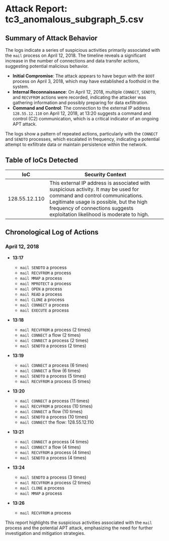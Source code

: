 # Attack Report: tc3_anomalous_subgraph_5.csv

## Summary of Attack Behavior

The logs indicate a series of suspicious activities primarily associated with the `mail` process on April 12, 2018. The timeline reveals a significant increase in the number of connections and data transfer actions, suggesting potential malicious behavior. 

- **Initial Compromise**: The attack appears to have begun with the `BOOT` process on April 3, 2018, which may have established a foothold in the system.
- **Internal Reconnaissance**: On April 12, 2018, multiple `CONNECT`, `SENDTO`, and `RECVFROM` actions were recorded, indicating the attacker was gathering information and possibly preparing for data exfiltration.
- **Command and Control**: The connection to the external IP address `128.55.12.110` on April 12, 2018, at 13:20 suggests a command and control (C2) communication, which is a critical indicator of an ongoing APT attack.

The logs show a pattern of repeated actions, particularly with the `CONNECT` and `SENDTO` processes, which escalated in frequency, indicating a potential attempt to exfiltrate data or maintain persistence within the network.

## Table of IoCs Detected

| IoC                | Security Context                                                                                     |
|--------------------|-----------------------------------------------------------------------------------------------------|
| 128.55.12.110      | This external IP address is associated with suspicious activity. It may be used for command and control communications. Legitimate usage is possible, but the high frequency of connections suggests exploitation likelihood is moderate to high. |

## Chronological Log of Actions

### April 12, 2018

- **13:17**
  - `mail SENDTO` a process
  - `mail RECVFROM` a process
  - `mail MMAP` a process
  - `mail MPROTECT` a process
  - `mail OPEN` a process
  - `mail READ` a process
  - `mail CLONE` a process
  - `mail CONNECT` a process
  - `mail EXECUTE` a process

- **13:18**
  - `mail RECVFROM` a process (2 times)
  - `mail CONNECT` a flow (2 times)
  - `mail CONNECT` a process (2 times)
  - `mail SENDTO` a process (2 times)

- **13:19**
  - `mail CONNECT` a process (6 times)
  - `mail CONNECT` a flow (6 times)
  - `mail SENDTO` a process (5 times)
  - `mail RECVFROM` a process (5 times)

- **13:20**
  - `mail CONNECT` a process (11 times)
  - `mail RECVFROM` a process (10 times)
  - `mail CONNECT` a flow (10 times)
  - `mail SENDTO` a process (10 times)
  - `mail CONNECT` the flow: 128.55.12.110

- **13:21**
  - `mail CONNECT` a process (4 times)
  - `mail CONNECT` a flow (4 times)
  - `mail RECVFROM` a process (4 times)
  - `mail SENDTO` a process (4 times)

- **13:24**
  - `mail SENDTO` a process (3 times)
  - `mail RECVFROM` a process (2 times)
  - `mail CLONE` a process
  - `mail MMAP` a process

- **13:26**
  - `mail RECVFROM` a process

This report highlights the suspicious activities associated with the `mail` process and the potential APT attack, emphasizing the need for further investigation and mitigation strategies.